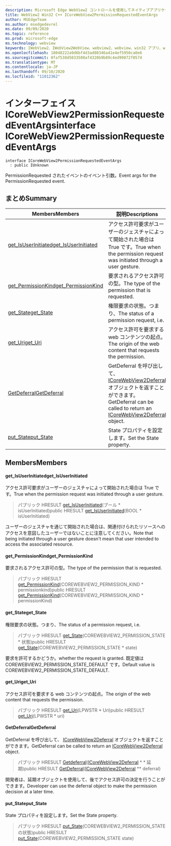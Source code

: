 ```yaml
---
description: Microsoft Edge WebView2 コントロールを使用してネイティブアプリケーションに web 技術 (HTML、CSS、JavaScript) を埋め込む
title: WebView2 Win32 C++ ICoreWebView2PermissionRequestedEventArgs
author: MSEdgeTeam
ms.author: msedgedevrel
ms.date: 09/09/2020
ms.topic: reference
ms.prod: microsoft-edge
ms.technology: webview
keywords: IWebView2、IWebView2WebView、webview2、webview、win32 アプリ、win32、edge、ICoreWebView2、ICoreWebView2Controller、browser control、edge html、ICoreWebView2PermissionRequestedEventArgs
ms.openlocfilehash: 18048222a9d6bf4d3ad80346a41e4ef5950ca0e6
ms.sourcegitcommit: 0faf538d5033508af4320b9b89c4ed99872f0574
ms.translationtype: MT
ms.contentlocale: ja-JP
ms.lasthandoff: 09/10/2020
ms.locfileid: "11012362"
---
```

# <span data-ttu-id="866f6-104">インターフェイス ICoreWebView2PermissionRequestedEventArgs</span><span class="sxs-lookup"><span data-stu-id="866f6-104">interface ICoreWebView2PermissionRequestedEventArgs</span></span> 

```
interface ICoreWebView2PermissionRequestedEventArgs
  : public IUnknown
```

<span data-ttu-id="866f6-105">PermissionRequested されたイベントのイベント引数。</span><span class="sxs-lookup"><span data-stu-id="866f6-105">Event args for the PermissionRequested event.</span></span>

## <span data-ttu-id="866f6-106">まとめ</span><span class="sxs-lookup"><span data-stu-id="866f6-106">Summary</span></span>

 <span data-ttu-id="866f6-107">Members</span><span class="sxs-lookup"><span data-stu-id="866f6-107">Members</span></span>                        | <span data-ttu-id="866f6-108">説明</span><span class="sxs-lookup"><span data-stu-id="866f6-108">Descriptions</span></span>
--------------------------------|---------------------------------------------
[<span data-ttu-id="866f6-109">get_IsUserInitiated</span><span class="sxs-lookup"><span data-stu-id="866f6-109">get_IsUserInitiated</span></span>](#get_isuserinitiated) | <span data-ttu-id="866f6-110">アクセス許可要求がユーザーのジェスチャによって開始された場合は True です。</span><span class="sxs-lookup"><span data-stu-id="866f6-110">True when the permission request was initiated through a user gesture.</span></span>
[<span data-ttu-id="866f6-111">get_PermissionKind</span><span class="sxs-lookup"><span data-stu-id="866f6-111">get_PermissionKind</span></span>](#get_permissionkind) | <span data-ttu-id="866f6-112">要求されるアクセス許可の型。</span><span class="sxs-lookup"><span data-stu-id="866f6-112">The type of the permission that is requested.</span></span>
[<span data-ttu-id="866f6-113">get_State</span><span class="sxs-lookup"><span data-stu-id="866f6-113">get_State</span></span>](#get_state) | <span data-ttu-id="866f6-114">権限要求の状態。つまり、</span><span class="sxs-lookup"><span data-stu-id="866f6-114">The status of a permission request, i.e.</span></span>
[<span data-ttu-id="866f6-115">get_Uri</span><span class="sxs-lookup"><span data-stu-id="866f6-115">get_Uri</span></span>](#get_uri) | <span data-ttu-id="866f6-116">アクセス許可を要求する web コンテンツの起点。</span><span class="sxs-lookup"><span data-stu-id="866f6-116">The origin of the web content that requests the permission.</span></span>
[<span data-ttu-id="866f6-117">GetDeferral</span><span class="sxs-lookup"><span data-stu-id="866f6-117">GetDeferral</span></span>](#getdeferral) | <span data-ttu-id="866f6-118">GetDeferral を呼び出して、 [ICoreWebView2Deferral](icorewebview2deferral.md) オブジェクトを返すことができます。</span><span class="sxs-lookup"><span data-stu-id="866f6-118">GetDeferral can be called to return an [ICoreWebView2Deferral](icorewebview2deferral.md) object.</span></span>
[<span data-ttu-id="866f6-119">put_State</span><span class="sxs-lookup"><span data-stu-id="866f6-119">put_State</span></span>](#put_state) | <span data-ttu-id="866f6-120">State プロパティを設定します。</span><span class="sxs-lookup"><span data-stu-id="866f6-120">Set the State property.</span></span>

## <span data-ttu-id="866f6-121">Members</span><span class="sxs-lookup"><span data-stu-id="866f6-121">Members</span></span>

#### <span data-ttu-id="866f6-122">get_IsUserInitiated</span><span class="sxs-lookup"><span data-stu-id="866f6-122">get_IsUserInitiated</span></span> 

<span data-ttu-id="866f6-123">アクセス許可要求がユーザーのジェスチャによって開始された場合は True です。</span><span class="sxs-lookup"><span data-stu-id="866f6-123">True when the permission request was initiated through a user gesture.</span></span>

> <span data-ttu-id="866f6-124">パブリック HRESULT [get_IsUserInitiated](#get_isuserinitiated)(ブール \* isUserInitiated)</span><span class="sxs-lookup"><span data-stu-id="866f6-124">public HRESULT [get_IsUserInitiated](#get_isuserinitiated)(BOOL \* isUserInitiated)</span></span>

<span data-ttu-id="866f6-125">ユーザーのジェスチャを通じて開始された場合は、関連付けられたリソースへのアクセスを意図したユーザーではないことに注意してください。</span><span class="sxs-lookup"><span data-stu-id="866f6-125">Note that being initiated through a user gesture doesn't mean that user intended to access the associated resource.</span></span>

#### <span data-ttu-id="866f6-126">get_PermissionKind</span><span class="sxs-lookup"><span data-stu-id="866f6-126">get_PermissionKind</span></span> 

<span data-ttu-id="866f6-127">要求されるアクセス許可の型。</span><span class="sxs-lookup"><span data-stu-id="866f6-127">The type of the permission that is requested.</span></span>

> <span data-ttu-id="866f6-128">パブリック HRESULT [get_PermissionKind](#get_permissionkind)(COREWEBVIEW2_PERMISSION_KIND \* permissionkind)</span><span class="sxs-lookup"><span data-stu-id="866f6-128">public HRESULT [get_PermissionKind](#get_permissionkind)(COREWEBVIEW2_PERMISSION_KIND \* permissionKind)</span></span>

#### <span data-ttu-id="866f6-129">get_State</span><span class="sxs-lookup"><span data-stu-id="866f6-129">get_State</span></span> 

<span data-ttu-id="866f6-130">権限要求の状態。つまり、</span><span class="sxs-lookup"><span data-stu-id="866f6-130">The status of a permission request, i.e.</span></span>

> <span data-ttu-id="866f6-131">パブリック HRESULT [get_State](#get_state)(COREWEBVIEW2_PERMISSION_STATE \* 状態)</span><span class="sxs-lookup"><span data-stu-id="866f6-131">public HRESULT [get_State](#get_state)(COREWEBVIEW2_PERMISSION_STATE \* state)</span></span>

<span data-ttu-id="866f6-132">要求を許可するかどうか。</span><span class="sxs-lookup"><span data-stu-id="866f6-132">whether the request is granted.</span></span> <span data-ttu-id="866f6-133">既定値は COREWEBVIEW2_PERMISSION_STATE_DEFAULT です。</span><span class="sxs-lookup"><span data-stu-id="866f6-133">Default value is COREWEBVIEW2_PERMISSION_STATE_DEFAULT.</span></span>

#### <span data-ttu-id="866f6-134">get_Uri</span><span class="sxs-lookup"><span data-stu-id="866f6-134">get_Uri</span></span> 

<span data-ttu-id="866f6-135">アクセス許可を要求する web コンテンツの起点。</span><span class="sxs-lookup"><span data-stu-id="866f6-135">The origin of the web content that requests the permission.</span></span>

> <span data-ttu-id="866f6-136">パブリック HRESULT [get_Uri](#get_uri)(LPWSTR \* Uri)</span><span class="sxs-lookup"><span data-stu-id="866f6-136">public HRESULT [get_Uri](#get_uri)(LPWSTR \* uri)</span></span>

#### <span data-ttu-id="866f6-137">GetDeferral</span><span class="sxs-lookup"><span data-stu-id="866f6-137">GetDeferral</span></span> 

<span data-ttu-id="866f6-138">GetDeferral を呼び出して、 [ICoreWebView2Deferral](icorewebview2deferral.md) オブジェクトを返すことができます。</span><span class="sxs-lookup"><span data-stu-id="866f6-138">GetDeferral can be called to return an [ICoreWebView2Deferral](icorewebview2deferral.md) object.</span></span>

> <span data-ttu-id="866f6-139">パブリック HRESULT [Getdeferral](#getdeferral)([ICoreWebView2Deferral](icorewebview2deferral.md) \* \* 延期)</span><span class="sxs-lookup"><span data-stu-id="866f6-139">public HRESULT [GetDeferral](#getdeferral)([ICoreWebView2Deferral](icorewebview2deferral.md) \*\* deferral)</span></span>

<span data-ttu-id="866f6-140">開発者は、延期オブジェクトを使用して、後でアクセス許可の決定を行うことができます。</span><span class="sxs-lookup"><span data-stu-id="866f6-140">Developer can use the deferral object to make the permission decision at a later time.</span></span>

#### <span data-ttu-id="866f6-141">put_State</span><span class="sxs-lookup"><span data-stu-id="866f6-141">put_State</span></span> 

<span data-ttu-id="866f6-142">State プロパティを設定します。</span><span class="sxs-lookup"><span data-stu-id="866f6-142">Set the State property.</span></span>

> <span data-ttu-id="866f6-143">パブリック HRESULT [put_State](#put_state)(COREWEBVIEW2_PERMISSION_STATE の状態)</span><span class="sxs-lookup"><span data-stu-id="866f6-143">public HRESULT [put_State](#put_state)(COREWEBVIEW2_PERMISSION_STATE state)</span></span>

